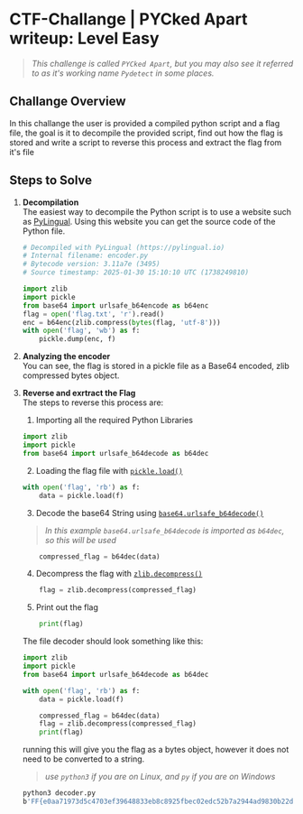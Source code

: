 # CTF-Challange | PYCked Apart writeup: Level Easy
> _This challenge is called `PYCked Apart`, but you may also see it referred to as it's working name `Pydetect` in some places._

## Challange Overview
In this challange the user is provided a compiled python script and a flag file, the goal is it to decompile the provided script, find out how the flag is stored and write a script to reverse this process and extract the flag from it's file

## Steps to Solve

1. **Decompilation**\
  The easiest way to decompile the Python script is to use a website such as [PyLingual](https://pylingual.io/). Using this website you can get the source code of the Python file.

    ```py
    # Decompiled with PyLingual (https://pylingual.io)
    # Internal filename: encoder.py
    # Bytecode version: 3.11a7e (3495)
    # Source timestamp: 2025-01-30 15:10:10 UTC (1738249810)

    import zlib
    import pickle
    from base64 import urlsafe_b64encode as b64enc
    flag = open('flag.txt', 'r').read()
    enc = b64enc(zlib.compress(bytes(flag, 'utf-8')))
    with open('flag', 'wb') as f:
        pickle.dump(enc, f)
    ```

2. **Analyzing the encoder**\
  You can see, the flag is stored in a pickle file as a Base64 encoded, zlib compressed bytes object.

3. **Reverse and exrtract the Flag**\
  The steps to reverse this process are:
    1. Importing all the required Python Libraries
    ```py
    import zlib
    import pickle
    from base64 import urlsafe_b64decode as b64dec
    ```

    2. Loading the flag file with [`pickle.load()`](https://docs.python.org/3.11/library/pickle.html#pickle.load)
    ```py
    with open('flag', 'rb') as f:
        data = pickle.load(f)
    ```

    3. Decode the base64 String using [`base64.urlsafe_b64decode()`](https://docs.python.org/3.11/library/base64.html#base64.urlsafe_b64decode) 
    >_In this example `base64.urlsafe_b64decode` is imported as `b64dec`, so this will be used_
    ```py
        compressed_flag = b64dec(data)
    ```

    4. Decompress the flag with [`zlib.decompress()`](https://docs.python.org/3.11/library/zlib.html#zlib.decompress)
    ```py
        flag = zlib.decompress(compressed_flag)
    ```

    5. Print out the flag
    ```py
        print(flag)
    ```
  
    The file decoder should look something like this:
    ```py
    import zlib
    import pickle
    from base64 import urlsafe_b64decode as b64dec

    with open('flag', 'rb') as f:
        data = pickle.load(f)
    
        compressed_flag = b64dec(data)
        flag = zlib.decompress(compressed_flag)
        print(flag)
    ```

    running this will give you the flag as a bytes object, however it does not need to be converted to a string.
    >_use `python3` if you are on Linux, and `py` if you are on Windows_
    ```sh
    python3 decoder.py 
    b'FF{e0aa71973d5c4703ef39648833eb8c8925fbec02edc52b7a2944ad9830b22dac}'
    ```
